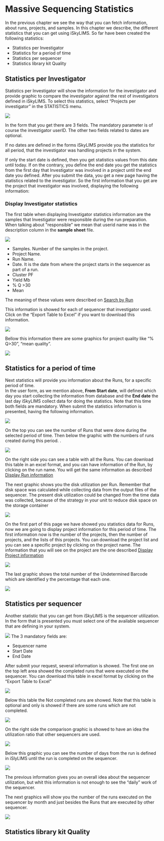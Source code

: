 # Massive Sequencing Statistics

In the previous chapter we see the way that you can fetch information, about runs, projects, and samples. In this chapter we describe, the different statistics that you can get using iSkyLIMS.
So far have been created the following statistics:

*   Statistics per Investigator
*   Statistics for a period of time
*   Statistics per sequencer
*   Statistics library kit Quality

## Statistics per Investigator

Statistics per Investigator will show the information for the investigator and provide graphic to compare the investigator against the rest of investigators defined in iSkyLIMS.
To select this statistics, select “Projects per investigator” in the STATISTICS menu.

![](../images/wetlab_user_guide/wetlab_statistics_per_investigator_form.png)

In the form that you get there are 3 fields.
The mandatory parameter is of course the investigator userID.
The other two fields related to dates are optional.

If no dates are defined in the forms iSkyLIMS provide you the statistics for all period, that the investigator was handling projects in the system.

If only the start date is defined, then you get statistics values from this date until today.
If on the contrary, you define the end date you get the statistics from the first day that Investigator was involved in a project until the end date you defined.
After you submit the data, you get a new page having the statistics related to the investigator.
So the first information that you get are the project that investigator was involved, displaying the following information:


### Display Investigator statistics

The first table when displaying Investigator statistics information are the samples that Investigator were responsible during the run preparation. When talking about "responsible" we mean that userid name was in the description column in the **sample sheet** file.

![](../images/wetlab_user_guide/wetlab_statistics_investigator_sample_table.png)

*   Samples. Number of the samples in the project.
*   Project Name.
*   Run Name.
*   Date. It is the date from where the project starts in the sequencer as part of a run.
*   Cluster PF
*   Yield Mb
*    % Q >30
*   Mean

The meaning of these values were described on [Search by Run](searchGuide.md)

This information is showed for each of sequencer that investigator used. Click on the “Export Table to Excel” if you want to download this information.  

![](../images/wetlab_user_guide/wetlab_statistics_investigator_run_graphic.png)

Bellow this information there are some graphics for project quality like “% Q>30”, “mean quality”.

![](../images/wetlab_user_guide/wetlab_statistics_investigator_quality_graphic.png)

## Statistics for a period of time

Next statistics will provide you information about the Runs, for a specific period of time.  
In the user form, as we mention above, **From Start date**, will defined which day you start collecting the information from database and the **End date** the last day iSkyLIMS collect data for doing the statistics.
Note that this time both fields are mandatory.
When submit the statistics information is presented, having the following information.

![](../images/wetlab_user_guide/wetlab_statistics_per_period_form.png)

On the top you can see the number of Runs that were done during the selected period of time.
Then below the graphic with the numbers of runs created during this period.
.

![](../images/wetlab_user_guide/wetlab_statistics_period_runs.png)

On the right side you can see a table with all the Runs. You can download this table in an excel format, and you can have information of the Run, by clicking on the run name. You will get the same information as described [Display Run information](searchGuide.html#Display-Run-information)


The next graphic shows you the disk utilization per Run. Remember that disk space was calculated while collecting data from the output files of the sequencer. The present disk utilization could be changed from the time data was collected, because of the strategy in your unit to reduce disk space on the storage container

![](../images/wetlab_user_guide/wetlab_statistics_period_disk_used.png)


On the first part of this page we have showed you statistics data for Runs, now we are going to display project information for this period of time.
The first information now is the number of the projects, then the number of projects, and the lists of this projects.
You can download the project list and you can see a specific project by clicking on the project name.
The information that you will see on the project are the one described [Display Project information](searchGuide.html#Display-project-information)

![](../images/wetlab_user_guide/wetlab_statistics_period_projects.png)

The last graphic shows the total number of the Undetermined Barcode which are identified y the percentage that each one.

![](../images/wetlab_user_guide/wetlab_statistics_period_unknow_barcodes.png)


## Statistics per sequencer

Another statistic that you can get from iSkyLIMS is the sequencer utilization. In the form that is presented you must select one of the available sequencer that are defining in your system.

![](../images/wetlab_user_guide/wetlab_statistics_sequencer_form.png)
The 3 mandatory fields are:

*   Sequencer name
*   Start Date
*   End Date

After submit your request, several information is showed.
The first one on the top left area showed the completed runs that were executed on the sequencer. You can download this table in excel format by clicking on the “Export Table to Excel”

![](../images/wetlab_user_guide/wetlab_statistics_sequencer_runs.png)

Below this table the Not completed runs are showed. Note that this table is optional and only is showed if there are some runs which are not completed.

![](../images/wetlab_user_guide/wetlab_statistics_sequencer_no_runs.png)

On the right side the comparison graphic is showed to have an idea the utilization ratio that other sequencers are used.

![](../images/wetlab_user_guide/wetlab_statistics_sequencer_run_graphic.png)

Below this graphic you can see the number of days from the run is defined in iSlyLIMS until the run is completed on the sequencer.

![](../images/wetlab_user_guide/wetlab_statistics_sequencer_time_spent.png)

The previous information gives you an overall idea about the sequencer utilization, but whit this information is not enough to see the “daily” work of the sequencer.

The next graphics will show you the number of the runs executed on the sequencer by month and just besides the Runs that are executed by other sequencer.

![](../images/wetlab_user_guide/wetlab_statistics_sequencer_run_completed_graphic.png)





## Statistics library kit Quality
